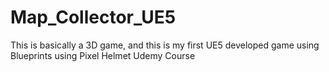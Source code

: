 # Map_Collector_UE5
This is basically a 3D game, and this is my first UE5 developed game using Blueprints using Pixel Helmet Udemy Course
